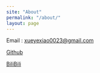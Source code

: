 ```yaml
---
site: "About"
permalink: "/about/"
layout: page
---
```




Email : xueyexiao0023@gmail.com

[Github](https://github.com/xueyexiao)

[BiliBili](https://space.bilibili.com/6455135)
